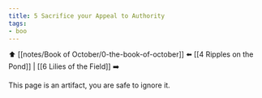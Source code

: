 ```yaml
---
title: 5 Sacrifice your Appeal to Authority
tags:
- boo
---
```


⬆️ [[notes/Book of October/0-the-book-of-october]] ⬅️ [[4 Ripples on the Pond]] | [[6 Lilies of the Field]] ➡️

This page is an artifact, you are safe to ignore it.
